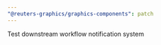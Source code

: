 ```yaml
---
"@reuters-graphics/graphics-components": patch
---
```


Test downstream workflow notification system
